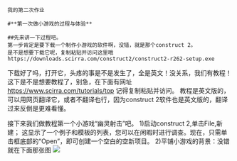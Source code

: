     我的第二次作业

    #**第一次做小游戏的过程与体验**

    ##先来讲一下过程吧。
    第一步肯定是要下载一个制作小游戏的软件啊，没错，就是那个construct 2。
    是不是想要下载它呢，复制粘贴并访问这里哦
    https://downloads.scirra.com/construct2/construct2-r262-setup.exe
   
    
   下载好了吗，打开它，头疼的事是不是发生了，全是英文！没关系，我们有教程！
   这下是不是想要教程了，别急，在下面有网址
   https://www.scirra.com/tutorials/top
   记得复制粘贴并访问。
   教程是英文版的，可以用网页翻译它，或者不翻译也行，因为construct 2软件也是英文版的，翻译过来反倒是更难看懂。
   
   接下来我们做教程第一个小游戏“幽灵射击”吧。
   1)启动construct 2,单击File,新建；
   这显示了一个例子和模板的列表，您可以在闲暇时进行调查。现在，只需单击框底部的“Open”，即可创建一个空白的空新项目。
   2)平铺小游戏的背景：没错就在下面那张图
   ![](https://www.scirra.com/images/articles/bg.png)
